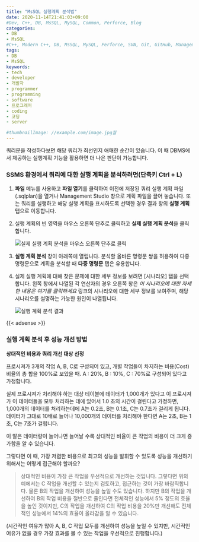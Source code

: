 ```yaml
---
title: "MsSQL 실행계획 분석법"
date: 2020-11-14T21:41:03+09:00
#Dev, C++, DB, MsSQL, MySQL, Common, Perforce, Blog
categories:
- DB
- MsSQL
#C++, Modern C++, DB, MsSQL, MySQL, Perforce, SVN, Git, GitHub, Management, Blog, Hugo, Architecture
tags:
- DB
- MsSQL
keywords:
- tech
- developer
- 개발자
- programmer
- programming
- software
- 프로그래머
- coding
- 코딩
- server

#thumbnailImage: //example.com/image.jpg퀄
---
```


쿼리문을 작성하다보면 해당 쿼리가 최선인지 애매한 순간이 있습니다. 이 때 DBMS에서 제공하는 실행계획 기능을 활용하면 더 나은 판단이 가능합니다.

<!--more-->

  

  

### SSMS 환경에서 쿼리에 대한 실행 계획을 분석하려면(단축키 Ctrl + L)

1. **파일** 메뉴를 사용하고 **파일 열기**를 클릭하여 이전에 저장된 쿼리 실행 계획 파일(.sqlplan)을 열거나 Management Studio 창으로 계획 파일을 끌어 놓습니다. 또는 쿼리를 실행하고 해당 실행 계획을 표시하도록 선택한 경우 결과 창의 **실행 계획** 탭으로 이동합니다.

2. 실행 계획의 빈 영역을 마우스 오른쪽 단추로 클릭하고 **실제 실행 계획 분석**을 클릭합니다.

   ![실제 실행 계획 분석을 마우스 오른쪽 단추로 클릭](img/plananalysismenuoption.png)

3. **실행 계획 분석** 창이 아래쪽에 열립니다. 분석할 올바른 명령문 쌍을 허용하여 다중 명령문으로 계획을 분석할 때 **다중 명령문** 탭은 유용합니다.

4. 실제 실행 계획에 대해 찾은 문제에 대한 세부 정보를 보려면 [시나리오] 탭을 선택합니다. 왼쪽 창에서 나열된 각 연산자의 경우 오른쪽 창은 *이 시나리오에 대한 자세한 내용은 여기를 클릭하세요* 링크의 시나리오에 대한 세부 정보를 보여주며, 해당 시나리오를 설명하는 가능한 원인이 나열됩니다.

   ![실행 계획 분석 결과](\img\plananalysis-scenarios.png)
   



  

{{< adsense >}}

### 실행 계획 분석 후 성능 개선 방법

**상대적인 비용과 쿼리 개선 대상 선정**

프로시져가 3개의 작업 A, B, C로 구성되어 있고, 개별 작업들이 차지하는 비용(Cost) 비율의 총 합을 100%로 보았을 때. A : 20%, B : 10%, C : 70%로 구성되어 있다고 가정합니다.

실제 프로시져가 처리해야 하는 대상 테이블에 데이터가 1,000개가 있다고 이 프로시져가 이 데이터들을 모두 처리하는 데에 있어서 1.0 초의 시간이 걸린다고 가정하면, 1,000개의 데이터를 처리하는데에 A는 0.2초, B는 0.1초, C는 0.7초가 걸리게 됩니다. 데이터가 그대로 10배로 늘어나 10,000개의 데이터를 처리해야 한다면 A는 2초, B는 1초, C는 7초가 걸립니다.

이 말은 데이터량이 늘어나면 늘어날 수록 상대적인 비율이 큰 작업의 비용이 더 크게 증가함을 알 수 있습니다.

그렇다면 이 때, 가장 저렴한 비용으로 최고의 성능을 발휘할 수 있도록 성능을 개선하기 위해서는 어떻게 접근해야 할까요?

> 상대적인 비용이 가장 큰 작업을 우선적으로 개선하는 것입니다. 그렇다면 위의 예에서는 C 작업을 개선할 수 있는지 검토하고, 접근하는 것이 가장 바람직합니다. 물론 B의 작업을 개선하여 성능을 높일 수도 있습니다. 하지만 B의 작업을 개선하여 B의 작업 비용을 절반으로 줄인다면 전체적인 성능에서 5% 정도의 효율을 높인 것이지만, C의 작업을 개선하여 C의 작업 비용을 20%만 개선해도 전체적인 성능에서 14%의 효율이 올라감을 알 수 있습니다.

(시간적인 여유가 많아 A, B, C 작업 모두를 개선하여 성능을 높일 수 있지만, 시간적인 여유가 없을 경우 가장 효과를 볼 수 있는 작업을 우선적으로 진행합니다.)